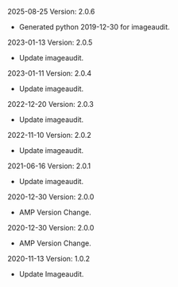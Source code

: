 2025-08-25 Version: 2.0.6
- Generated python 2019-12-30 for imageaudit.

2023-01-13 Version: 2.0.5
- Update imageaudit.

2023-01-11 Version: 2.0.4
- Update imageaudit.

2022-12-20 Version: 2.0.3
- Update imageaudit.

2022-11-10 Version: 2.0.2
- Update imageaudit.

2021-06-16 Version: 2.0.1
- Update imageaudit.

2020-12-30 Version: 2.0.0
- AMP Version Change.

2020-12-30 Version: 2.0.0
- AMP Version Change.

2020-11-13 Version: 1.0.2
- Update Imageaudit.

